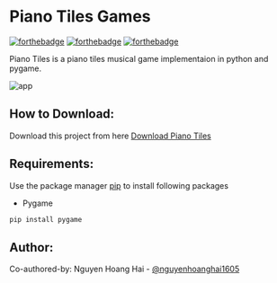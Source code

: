 # Piano Tiles Games

[![forthebadge](https://forthebadge.com/images/badges/built-with-love.svg)](https://forthebadge.com)
[![forthebadge](https://forthebadge.com/images/badges/built-with-swag.svg)](https://forthebadge.com)
[![forthebadge](https://forthebadge.com/images/badges/made-with-python.svg)](https://forthebadge.com)

Piano Tiles is a piano tiles musical game implementaion in python and pygame.

![app](https://github.com/user-attachments/assets/45b70b30-2bcc-4957-84f8-70f6ffbb4ca7)


## How to Download:

Download this project from here [Download Piano Tiles](https://downgit.github.io/#/home?url=https://github.com/pyGuru123/Python-Games/tree/master/Piano%20Tiles)

## Requirements:

Use the package manager [pip](https://pip.pypa.io/en/stable/) to install following packages 
* Pygame

```bash
pip install pygame
```

## Author:
Co-authored-by: Nguyen Hoang Hai - [@nguyenhoanghai1605](https://github.com/nguyenhoanghai1605)
